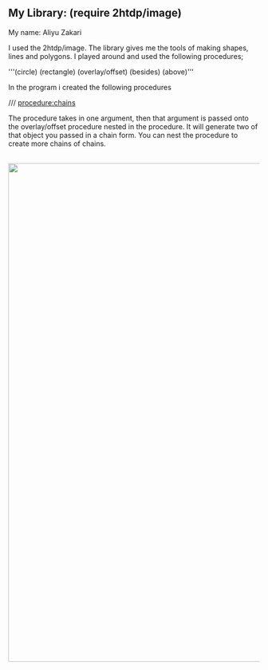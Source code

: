 ## My Library: (require 2htdp/image)
My name: Aliyu Zakari

I used the 2htdp/image. The library gives me the tools of making shapes, lines and polygons. I played around and used the following procedures; 

'''(circle)
 (rectangle)
(overlay/offset)
(besides)
(above)'''

In the program i created the following procedures

/// <procedure:chains>  

The procedure takes in one argument, then that argument is passed onto the overlay/offset procedure nested in the procedure. It will generate two of that object you passed in a chain form. You can nest the procedure to create more chains of chains.

<br>
<img height="1000" src="https://github.com/ABZaxxon/FP1/blob/master/Chains.png"/>
<br>
